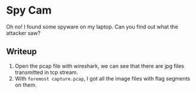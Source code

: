 # Spy Cam
Oh no! I found some spyware on my laptop. Can you find out what the attacker saw? 

## Writeup
1. Open the pcap file with wireshark, we can see that there are jpg files transmitted in tcp stream.
2. With `foremost capture.pcap`, I got all the image files with flag segments on them.